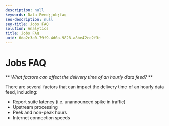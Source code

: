 ```yaml
---
description: null
keywords: Data Feed;job;faq
seo-description: null
seo-title: Jobs FAQ
solution: Analytics
title: Jobs FAQ
uuid: 6da2c3a0-79f9-4d0a-9828-a8be42ce2f3c
---
```


# Jobs FAQ

 ** *What factors can affect the delivery time of an hourly data feed?* **

There are several factors that can impact the delivery time of an hourly data feed, including:

* Report suite latency (i.e. unannounced spike in traffic) 
* Upstream processing 
* Peek and non-peak hours 
* Internet connection speeds

